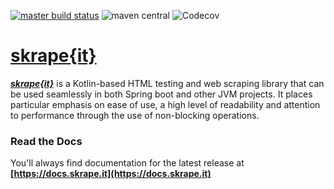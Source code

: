 [![master build status](https://img.shields.io/travis/skrapeit/skrape.it.svg?label=master&style=for-the-badge)](https://travis-ci.org/skrapeit/skrape.it)
![maven central](https://img.shields.io/maven-central/v/it.skrape/core.svg?style=for-the-badge)
![Codecov](https://img.shields.io/codecov/c/github/skrapeit/skrape.it.svg?style=for-the-badge)

[skrape{it}](https://docs.skrape.it)
=================================

_**[skrape{it}](http://www.skrape.it)**_ is a Kotlin-based HTML testing and web scraping library
that can be used seamlessly in both Spring boot and other JVM projects. 
It places particular emphasis on ease of use, a high level of 
readability and attention to performance through the use of non-blocking 
operations.

### Read the Docs

You'll always find documentation for the latest release at 
**[https://docs.skrape.it](https://docs.skrape.it)**
